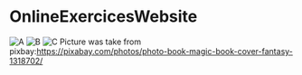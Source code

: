 # OnlineExercicesWebsite
![A](https://user-images.githubusercontent.com/40662552/230190795-66017cc7-2a5d-4baf-a0c5-153babb0eb1e.png)
![B](https://user-images.githubusercontent.com/40662552/230190837-2c4aa7b1-4cc5-42ec-894a-f3b99f0b0ea5.png)
![C](https://user-images.githubusercontent.com/40662552/230192076-d56c0a94-41e7-40ff-87e7-187b63d44af0.png)
Picture was take from pixbay:https://pixabay.com/photos/photo-book-magic-book-cover-fantasy-1318702/ 
